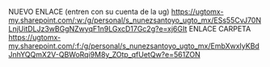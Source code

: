 NUEVO ENLACE (entren con su cuenta de la ug)
https://ugtomx-my.sharepoint.com/:w:/g/personal/s_nunezsantoyo_ugto_mx/ESs55CvJ70NLnjUitDLJz3wBGgNZwyqF1n9LGxcD17Gc2g?e=xj6GIt
ENLACE CARPETA
https://ugtomx-my.sharepoint.com/:f:/g/personal/s_nunezsantoyo_ugto_mx/EmbXwxIyKBdJnhYQQmX2V-QBWoRqi9M8y_ZOtp_qfUetQw?e=561ZON
